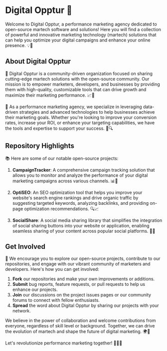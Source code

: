 # Digital Opptur 🚀

Welcome to Digital Opptur, a performance marketing agency dedicated to open-source martech software and solutions! Here you will find a collection of powerful and innovative marketing technology (martech) solutions that can help you optimize your digital campaigns and enhance your online presence. 💡💪

## About Digital Opptur

🌟 Digital Opptur is a community-driven organization focused on sharing cutting-edge martech solutions with the open-source community. Our mission is to empower marketers, developers, and businesses by providing them with high-quality, customizable tools that can drive growth and maximize their marketing performance. 📈🎯

👥 As a performance marketing agency, we specialize in leveraging data-driven strategies and advanced technologies to help businesses achieve their marketing goals. Whether you're looking to improve your conversion rates, increase your ROI, or enhance your targeting capabilities, we have the tools and expertise to support your success. 💼🔍

## Repository Highlights

📚 Here are some of our notable open-source projects:

1. **CampaignTracker**: A comprehensive campaign tracking solution that allows you to monitor and analyze the performance of your digital marketing campaigns across various channels. 📊📢

2. **OptiSEO**: An SEO optimization tool that helps you improve your website's search engine rankings and drive organic traffic by suggesting targeted keywords, analyzing backlinks, and providing on-page optimization recommendations. 🔍📈

3. **SocialShare**: A social media sharing library that simplifies the integration of social sharing buttons into your website or application, enabling seamless sharing of your content across popular social platforms. 📲📣

## Get Involved

🎉 We encourage you to explore our open-source projects, contribute to our repositories, and engage with our vibrant community of marketers and developers. Here's how you can get involved:

1. **Fork** our repositories and make your own improvements or additions.
2. **Submit** bug reports, feature requests, or pull requests to help us enhance our projects.
3. **Join** our discussions on the project issues pages or our community forums to connect with fellow enthusiasts.
4. **Spread** the word about Digital Opptur by sharing our projects with your network.

We believe in the power of collaboration and welcome contributions from everyone, regardless of skill level or background. Together, we can drive the evolution of martech and shape the future of digital marketing. 🌍💙

Let's revolutionize performance marketing together! 🚀💼💥
